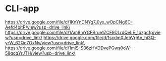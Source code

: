 # CLI-app
https://drive.google.com/file/d/1KnYnDNYg7_0yx_wOpCNg6C-Aefd4bitP/view?usp=drive_link\
https://drive.google.com/file/d/1Am8mYCFBrue1ZCF9DLrdQvLE_1bzgcfp/view?usp=drive_link\
https://drive.google.com/file/d/1scdmXJebVrjAn_hi3Q-yrW_62Qc7OxNv/view?usp=drive_link\
https://drive.google.com/file/d/1mlS-S36zHVDDvePGws0oW-58qcqYrJTH/view?usp=drive_link\
